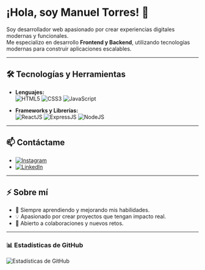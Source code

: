 # ¡Hola, soy Manuel Torres! 👋

Soy desarrollador web apasionado por crear experiencias digitales modernas y funcionales.  
Me especializo en desarrollo **Frontend y Backend**, utilizando tecnologías modernas para construir aplicaciones escalables.

---

## 🛠️ Tecnologías y Herramientas
- **Lenguajes:**  
  ![HTML5](https://img.shields.io/badge/HTML5-E34F26?style=for-the-badge&logo=html5&logoColor=white)
  ![CSS3](https://img.shields.io/badge/CSS3-1572B6?style=for-the-badge&logo=css3&logoColor=white)
  ![JavaScript](https://img.shields.io/badge/JavaScript-F7DF1E?style=for-the-badge&logo=javascript&logoColor=black)

- **Frameworks y Librerías:**  
  ![ReactJS](https://img.shields.io/badge/React-20232A?style=for-the-badge&logo=react&logoColor=61DAFB)
  ![ExpressJS](https://img.shields.io/badge/Express.js-404D59?style=for-the-badge)
  ![NodeJS](https://img.shields.io/badge/Node.js-43853D?style=for-the-badge&logo=node.js&logoColor=white)

---

## 📫 Contáctame
- [![Instagram](https://img.shields.io/badge/Instagram-E4405F?style=for-the-badge&logo=instagram&logoColor=white)](https://www.instagram.com/manueltorres._/?igsh=MW5mazc0ejVhMjJq&utm_source=qr)
- [![LinkedIn](https://img.shields.io/badge/LinkedIn-0077B5?style=for-the-badge&logo=linkedin&logoColor=white)](https://www.linkedin.com/in/manueltorrespro/)

---

## ⚡ Sobre mí
- 🚀 Siempre aprendiendo y mejorando mis habilidades.
- 💡 Apasionado por crear proyectos que tengan impacto real.
- 🤝 Abierto a colaboraciones y nuevos retos.

---

### 📊 Estadísticas de GitHub
![Estadísticas de GitHub](https://github-readme-stats.vercel.app/api?username=manueltorrespro&show_icons=true&theme=radical)
